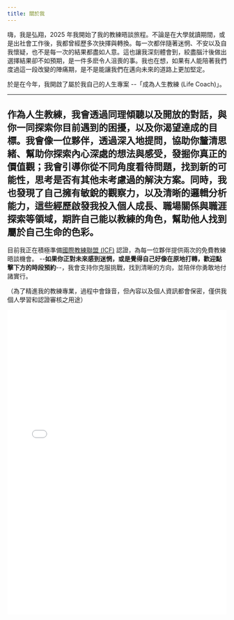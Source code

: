 ```yaml
---
title: 關於我
---
```


嗨，我是弘翔，2025 年我開始了我的教練晤談旅程。不論是在大學就讀期間，或是出社會工作後，我都曾經歷多次抉擇與轉換。每一次都伴隨著迷惘、不安以及自我懷疑，也不是每一次的結果都盡如人意。這也讓我深刻體會到，絞盡腦汁後做出選擇結果卻不如預期，是一件多麽令人沮喪的事。我也在想，如果有人能陪著我們度過這一段改變的陣痛期，是不是能讓我們在邁向未來的道路上更加堅定。

於是在今年，我開啟了屬於我自己的人生專案 --「成為人生教練 (Life Coach)」。

--- 
作為人生教練，我會透過同理傾聽以及開放的對話，與你一同探索你目前遇到的困擾，以及你渴望達成的目標。我會像一位夥伴，透過深入地提問，協助你釐清思緒、幫助你探索內心深處的想法與感受，發掘你真正的價值觀；我會引導你從不同角度看待問題，找到新的可能性，思考是否有其他未考慮過的解決方案。同時，我也發現了自己擁有敏銳的觀察力，以及清晰的邏輯分析能力，這些經歷啟發我投入個人成長、職場關係與職涯探索等領域，期許自己能以教練的角色，幫助他人找到屬於自己生命的色彩。
---

目前我正在積極準備[國際教練聯盟 (ICF)](https://icftaiwan.org/) 認證，為每一位夥伴提供兩次的免費教練晤談機會。
--**如果你正對未來感到迷惘，或是覺得自己好像在原地打轉，歡迎點擊下方的時段預約**--，我會支持你克服挑戰，找到清晰的方向，並陪伴你勇敢地付諸實行。



（為了精進我的教練專業，過程中會錄音，但內容以及個人資訊都會保密，僅供我個人學習和認證審核之用途）
<iframe src="./cal-widget.html" width="100%" height="700px" style="border: none"></iframe>

